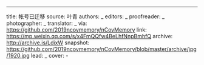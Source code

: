 -------------
title: 帐号已迁移
source: 叶青
authors: _
editors: _
proofreader: _
photographer: _
translator: _
via: https://github.com/2019ncovmemory/nCovMemory
link: https://mp.weixin.qq.com/s/x4FmQQfw4BeLhfNnpBmhfQ
archive: http://archive.is/LdixW
snapshot: https://github.com/2019ncovmemory/nCovMemory/blob/master/archive/jpg/1920.jpg
lead: _
cover: -
